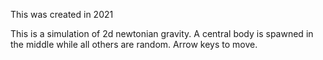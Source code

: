 This was created in 2021

This is a simulation of 2d newtonian gravity. A central body is spawned in the middle while all others are random. Arrow keys to move.